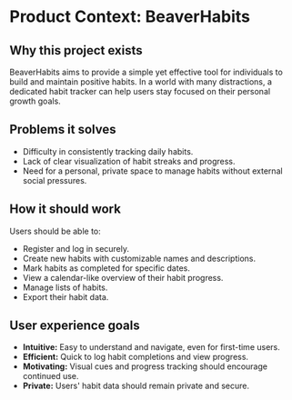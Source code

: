 # Product Context: BeaverHabits

## Why this project exists

BeaverHabits aims to provide a simple yet effective tool for individuals to build and maintain positive habits. In a world with many distractions, a dedicated habit tracker can help users stay focused on their personal growth goals.

## Problems it solves

-   Difficulty in consistently tracking daily habits.
-   Lack of clear visualization of habit streaks and progress.
-   Need for a personal, private space to manage habits without external social pressures.

## How it should work

Users should be able to:

-   Register and log in securely.
-   Create new habits with customizable names and descriptions.
-   Mark habits as completed for specific dates.
-   View a calendar-like overview of their habit progress.
-   Manage lists of habits.
-   Export their habit data.

## User experience goals

-   **Intuitive:** Easy to understand and navigate, even for first-time users.
-   **Efficient:** Quick to log habit completions and view progress.
-   **Motivating:** Visual cues and progress tracking should encourage continued use.
-   **Private:** Users' habit data should remain private and secure.
